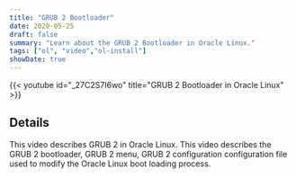 ```yaml
---
title: "GRUB 2 Bootloader"
date: 2020-05-25
draft: false
summary: "Learn about the GRUB 2 Bootloader in Oracle Linux."
tags: ["ol", "video","ol-install"]
showDate: true
---
```


{{< youtube id="_27C2S7I6wo" title="GRUB 2 Bootloader in Oracle Linux" >}}

## Details

This video describes GRUB 2 in Oracle Linux. This video describes the GRUB 2 bootloader, GRUB 2 menu, GRUB 2 configuration configuration file used to modify the Oracle Linux boot loading process.
